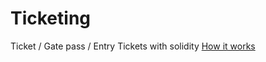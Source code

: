 # Ticketing
Ticket / Gate pass / Entry Tickets with solidity 
[How it works](https://github.com/rexdavinci/Ticketing/blob/master/Ticketer/Readme.md)
